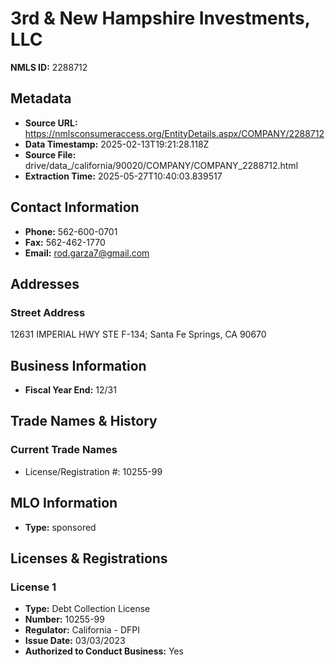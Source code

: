 # 3rd & New Hampshire Investments, LLC

**NMLS ID:** 2288712

## Metadata
- **Source URL:** https://nmlsconsumeraccess.org/EntityDetails.aspx/COMPANY/2288712
- **Data Timestamp:** 2025-02-13T19:21:28.118Z
- **Source File:** drive/data_/california/90020/COMPANY/COMPANY_2288712.html
- **Extraction Time:** 2025-05-27T10:40:03.839517

## Contact Information
- **Phone:** 562-600-0701
- **Fax:** 562-462-1770
- **Email:** rod.garza7@gmail.com

## Addresses
### Street Address
12631 IMPERIAL HWY STE F-134; Santa Fe Springs, CA 90670

## Business Information
- **Fiscal Year End:** 12/31

## Trade Names & History
### Current Trade Names
- License/Registration #: 10255-99

## MLO Information
- **Type:** sponsored

## Licenses & Registrations

### License 1
- **Type:** Debt Collection License
- **Number:** 10255-99
- **Regulator:** California - DFPI
- **Issue Date:** 03/03/2023
- **Authorized to Conduct Business:** Yes
